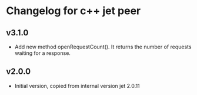 # Changelog for c++ jet peer
## v3.1.0
- Add new method openRequestCount(). It returns the number of requests waiting for a response.

## v2.0.0
- Initial version, copied from internal version jet 2.0.11
